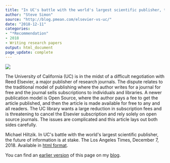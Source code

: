 ```yaml
---
title: "In UC's battle with the world's largest scientific publisher, the future of information is at stake"
author: "Steve Simon"
source: "http://blog.pmean.com/elsevier-vs-uc/"
date: "2018-12-11"
categories:
- "*Recommendation"
- 2018
- Writing research papers
output: html_document
page_update: complete
---
```


![](http://www.pmean.com/new-images/18/elsevier-vs-uc01.png)

<!---More--->

The University of California (UC) is in the midst of a difficult negotiation with Reed Elsevier, a major publisher of research journals. The dispute relates to the traditional model of publishing where the author writes for a journal for free and the journal sells subscriptions to individuals and libraries. A newer publication model is Open Source, where the author pays a fee to get the article published, and then the article is made available for free to any and all readers. The UC library wants a large reduction in subscription fees and is threatening to cancel the Elsevier subscription and rely solely on open source journals. The issues are complicated and this article lays out both sides carefully.

Michael Hiltzik. In UC's battle with the world's largest scientific publisher, the future of information is at stake. The Los Angeles Times, December 7, 2018. Available in [html format][hil1].

You can find an [earlier version][sim1] of this page on my [blog][sim2].

[sim1]: http://blog.pmean.com/elsevier-vs-uc/
[sim2]: http://blog.pmean.com

[hil1]: https://www.latimes.com/business/hiltzik/la-fi-hiltzik-uc-elsevier-20181207-story.html




